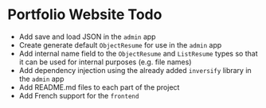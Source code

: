 # Portfolio Website Todo

- Add save and load JSON in the `admin` app
- Create generate default `ObjectResume` for use in the `admin` app
- Add internal name field to the `ObjectResume` and `ListResume` types so that it can be used for internal purposes (e.g. file names)
- Add dependency injection using the already added `inversify` library in the `admin` app
- Add README.md files to each part of the project
- Add French support for the `frontend`
